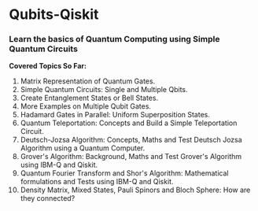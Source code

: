 # Qubits-Qiskit
### Learn the basics of Quantum Computing using Simple Quantum Circuits 

**Covered Topics So Far:**

1. Matrix Representation of Quantum Gates. 
2. Simple Quantum Circuits: Single and Multiple Qbits. 
3. Create Entanglement States or Bell States. 
4. More Examples on Multiple Qubit Gates.
5. Hadamard Gates in Parallel: Uniform Superposition States. 
6. Quantum Teleportation: Concepts and Build a Simple Teleportation Circuit.  
7. Deutsch-Jozsa Algorithm: Concepts, Maths and Test Deutsch Jozsa Algorithm using a Quantum Computer. 
8. Grover's Algorithm: Background, Maths and Test Grover's Algorithm using IBM-Q and Qiskit.
9. Quantum Fourier Transform and Shor's Algorithm: Mathematical formulations and Tests using IBM-Q and Qiskit.
10. Density Matrix, Mixed States, Pauli Spinors and Bloch Sphere: How are they connected? 

